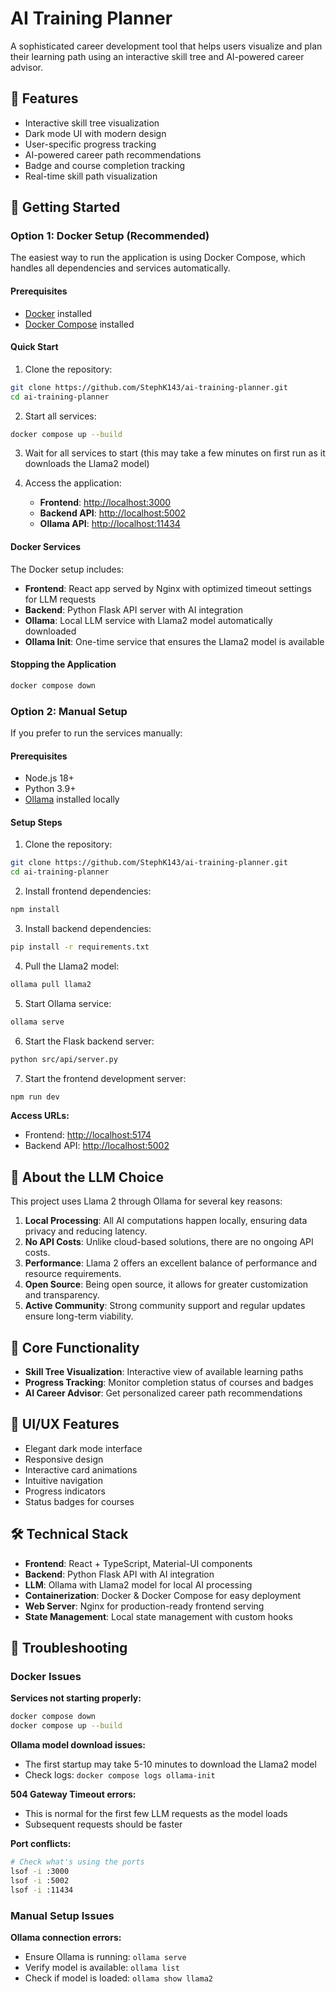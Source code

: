 # AI Training Planner

A sophisticated career development tool that helps users visualize and plan their learning path using an interactive skill tree and AI-powered career advisor.

## 🌟 Features

- Interactive skill tree visualization
- Dark mode UI with modern design
- User-specific progress tracking
- AI-powered career path recommendations
- Badge and course completion tracking
- Real-time skill path visualization

## 🚀 Getting Started

### Option 1: Docker Setup (Recommended)

The easiest way to run the application is using Docker Compose, which handles all dependencies and services automatically.

#### Prerequisites
- [Docker](https://docs.docker.com/get-docker/) installed
- [Docker Compose](https://docs.docker.com/compose/install/) installed

#### Quick Start

1. Clone the repository:
```bash
git clone https://github.com/StephK143/ai-training-planner.git
cd ai-training-planner
```

2. Start all services:
```bash
docker compose up --build
```

3. Wait for all services to start (this may take a few minutes on first run as it downloads the Llama2 model)

4. Access the application:
   - **Frontend**: [http://localhost:3000](http://localhost:3000)
   - **Backend API**: [http://localhost:5002](http://localhost:5002)
   - **Ollama API**: [http://localhost:11434](http://localhost:11434)

#### Docker Services

The Docker setup includes:
- **Frontend**: React app served by Nginx with optimized timeout settings for LLM requests
- **Backend**: Python Flask API server with AI integration
- **Ollama**: Local LLM service with Llama2 model automatically downloaded
- **Ollama Init**: One-time service that ensures the Llama2 model is available

#### Stopping the Application
```bash
docker compose down
```

### Option 2: Manual Setup

If you prefer to run the services manually:

#### Prerequisites
- Node.js 18+
- Python 3.9+
- [Ollama](https://ollama.ai) installed locally

#### Setup Steps

1. Clone the repository:
```bash
git clone https://github.com/StephK143/ai-training-planner.git
cd ai-training-planner
```

2. Install frontend dependencies:
```bash
npm install
```

3. Install backend dependencies:
```bash
pip install -r requirements.txt
```

4. Pull the Llama2 model:
```bash
ollama pull llama2
```

5. Start Ollama service:
```bash
ollama serve
```

6. Start the Flask backend server:
```bash
python src/api/server.py
```

7. Start the frontend development server:
```bash
npm run dev
```

**Access URLs:**
- Frontend: [http://localhost:5174](http://localhost:5174)  
- Backend API: [http://localhost:5002](http://localhost:5002)

## 🤖 About the LLM Choice

This project uses Llama 2 through Ollama for several key reasons:

1. **Local Processing**: All AI computations happen locally, ensuring data privacy and reducing latency.
2. **No API Costs**: Unlike cloud-based solutions, there are no ongoing API costs.
3. **Performance**: Llama 2 offers an excellent balance of performance and resource requirements.
4. **Open Source**: Being open source, it allows for greater customization and transparency.
5. **Active Community**: Strong community support and regular updates ensure long-term viability.

## 🎯 Core Functionality

- **Skill Tree Visualization**: Interactive view of available learning paths
- **Progress Tracking**: Monitor completion status of courses and badges
- **AI Career Advisor**: Get personalized career path recommendations

## 🎨 UI/UX Features

- Elegant dark mode interface
- Responsive design
- Interactive card animations
- Intuitive navigation
- Progress indicators
- Status badges for courses

## 🛠 Technical Stack

- **Frontend**: React + TypeScript, Material-UI components
- **Backend**: Python Flask API with AI integration
- **LLM**: Ollama with Llama2 model for local AI processing
- **Containerization**: Docker & Docker Compose for easy deployment
- **Web Server**: Nginx for production-ready frontend serving
- **State Management**: Local state management with custom hooks

## 🔧 Troubleshooting

### Docker Issues

**Services not starting properly:**
```bash
docker compose down
docker compose up --build
```

**Ollama model download issues:**
- The first startup may take 5-10 minutes to download the Llama2 model
- Check logs: `docker compose logs ollama-init`

**504 Gateway Timeout errors:**
- This is normal for the first few LLM requests as the model loads
- Subsequent requests should be faster

**Port conflicts:**
```bash
# Check what's using the ports
lsof -i :3000
lsof -i :5002
lsof -i :11434
```

### Manual Setup Issues

**Ollama connection errors:**
- Ensure Ollama is running: `ollama serve`
- Verify model is available: `ollama list`
- Check if model is loaded: `ollama show llama2`
